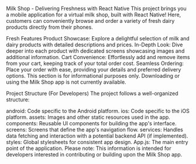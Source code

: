 Milk Shop - Delivering Freshness with React Native
This project brings you a mobile application for a virtual milk shop, built with React Native! Here, customers can conveniently browse and order a variety of fresh dairy products directly from their phones.

Fresh Features
Product Showcase: Explore a delightful selection of milk and dairy products with detailed descriptions and prices.
In-Depth Look: Dive deeper into each product with dedicated screens showcasing images and additional information.
Cart Convenience: Effortlessly add and remove items from your cart, keeping track of your total order cost.
Seamless Ordering: Place your order with ease, providing your details and preferred delivery options.
This section is for informational purposes only. Downloading or using the Milk Shop app is not currently available.

Project Structure (For Developers)
The project follows a well-organized structure:

android: Code specific to the Android platform.
ios: Code specific to the iOS platform.
assets: Images and other static resources used in the app.
components: Reusable UI components for building the app's interface.
screens: Screens that define the app's navigation flow.
services: Handles data fetching and interaction with a potential backend API (if implemented).
styles: Global stylesheets for consistent app design.
App.js: The main entry point of the application.
Please note: This information is intended for developers interested in contributing or building upon the Milk Shop app.

